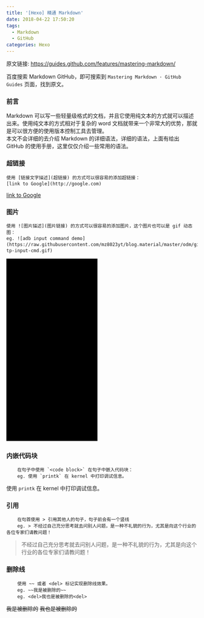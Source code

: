 ```yaml
---
title: '[Hexo] 精通 Markdown'
date: 2018-04-22 17:50:20
tags:
  - Markdown
  - GitHub
categories: Hexo
---
```


原文链接: <https://guides.github.com/features/mastering-markdown/>

百度搜索 Markdown GitHub，即可搜索到 `Mastering Markdown · GitHub Guides` 页面，找到原文。

### 前言

Markdown 可以写一些轻量级格式的文档，并且它使用纯文本的方式就可以描述出来。使用纯文本的方式相对于复杂的 word 文档就带来一个非常大的优势，那就是可以很方便的使用版本控制工具去管理。  
本文不会详细的去介绍 Markdown 的详细语法，详细的语法，上面有给出 GitHub 的使用手册，这里仅仅介绍一些常用的语法。

### 超链接

    使用 [链接文字描述](超链接) 的方式可以很容易的添加超链接：
    [link to Google](http://google.com)

[link to Google](http://google.com)

### 图片

    使用 ![图片描述](图片链接) 的方式可以很容易的添加图片，这个图片也可以是 gif 动态图：
    eg. ![adb input command demo](https://raw.githubusercontent.com/mz8023yt/blog.material/master/odm/gif/odm-tp-input-cmd.gif)

![adb input command demo](https://raw.githubusercontent.com/mz8023yt/blog.material/master/odm/gif/odm-tp-input-cmd.gif)

### 内嵌代码块

        在句子中使用 `<code block>` 在句子中嵌入代码块：
        eg. 使用 `printk` 在 kernel 中打印调试信息。

使用 `printk` 在 kernel 中打印调试信息。

### 引用

        在句首使用 > 引用其他人的句子，句子前会有一个竖线
        eg. > 不经过自己充分思考就去问别人问题，是一种不礼貌的行为，尤其是向这个行业的各位专家们请教问题！ 

> 不经过自己充分思考就去问别人问题，是一种不礼貌的行为，尤其是向这个行业的各位专家们请教问题！ 

### 删除线

        使用 ~~ 或者 <del> 标记实现删除线效果。
        eg. ~~我是被删除的~~
        eg. <del>我也是被删除的<del>

~~我是被删除的~~
<del>我也是被删除的<del>
